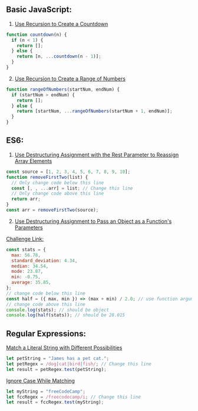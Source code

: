 ## Basic JavaScript:

1. [Use Recursion to Create a Countdown]("solutions/use-recursion-to-create-a-countdown.js")

```javascript
function countdown(n) {
  if (n < 1) {
    return [];
  } else {
    return [n, ...countdown(n - 1)];
  }
}
```

2. [Use Recursion to Create a Range of Numbers](solutions/Use%20Recursion%20to%20Create%20a%20Range%20of%20Numbers.js)

```javascript
function rangeOfNumbers(startNum, endNum) {
  if (startNum > endNum) {
    return [];
  } else {
    return [startNum, ...rangeOfNumbers(startNum + 1, endNum)];
  }
}
```

## ES6:

1. [Use Destructuring Assignment with the Rest Parameter to Reassign Array Elements](solutions/Use%20Destructuring%20Assignment%20with%20the%20Rest%20Parameter%20to%20Reassign%20Array%20Elements.js)

```javascript
const source = [1, 2, 3, 4, 5, 6, 7, 8, 9, 10];
function removeFirstTwo(list) {
  // Only change code below this line
  const [, , ...arr] = list; // Change this line
  // Only change code above this line
  return arr;
}
const arr = removeFirstTwo(source);
```

2. [Use Destructuring Assignment to Pass an Object as a Function's Parameters](solutions/Use%20Destructuring%20Assignment%20to%20Pass%20an%20Object%20as%20a%20Function's%20Parameters.js)

[Challenge Link:](https://www.freecodecamp.org/learn/javascript-algorithms-and-data-structures/es6/use-destructuring-assignment-to-pass-an-object-as-a-functions-parameters)

```javascript
const stats = {
  max: 56.78,
  standard_deviation: 4.34,
  median: 34.54,
  mode: 23.87,
  min: -0.75,
  average: 35.85,
};
// change code below this line
const half = ({ max, min }) => (max + min) / 2.0; // use function argument destructurung
// change code above this line
console.log(stats); // should be object
console.log(half(stats)); // should be 28.015
```

## Regular Expressions:

[Match a Literal String with Different Possibilities](solutions/)

```javascript
let petString = "James has a pet cat.";
let petRegex = /dog|cat|bird|fish/; // Change this line
let result = petRegex.test(petString);
```

[Ignore Case While Matching](#)

```javascript
let myString = "freeCodeCamp";
let fccRegex = /freecodecamp/i; // Change this line
let result = fccRegex.test(myString);
```
